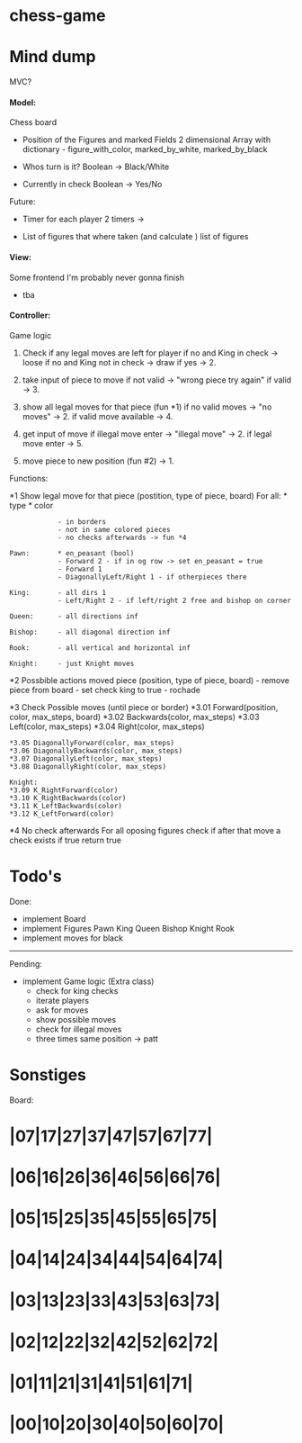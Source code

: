 # chess-game

# Mind dump

MVC?

#### Model: 
Chess board

- Position of the Figures and marked Fields
    2 dimensional Array
    with dictionary - figure_with_color, marked_by_white, marked_by_black


- Whos turn is it?
    Boolean -> Black/White

- Currently in check 
    Boolean -> Yes/No


Future:
- Timer for each player
    2 timers ->

- List of figures that where taken (and calculate )
    list of figures 


#### View:
Some frontend I'm probably never gonna finish

- tba

#### Controller:
Game logic

1. Check if any legal moves are left for player
    if no and King in check -> loose
    if no and King not in check -> draw
    if yes -> 2. 

2. take input of piece to move 
    if not valid -> "wrong piece try again"
    if valid -> 3. 

3. show all legal moves for that piece (fun *1)
    if no valid moves -> "no moves" -> 2. 
    if valid move available -> 4.      

4. get input of move
    if illegal move enter -> "illegal move" -> 2. 
    if legal move enter -> 5. 

5. move piece to new position (fun #2) 
    -> 1. 


Functions:

*1 Show legal move for that piece (postition, type of piece, board)
    For all:    * type
                * color
                 
                - in borders
                - not in same colored pieces
                - no checks afterwards -> fun *4
    
    Pawn:       * en_peasant (bool)
                - Forward 2 - if in og row -> set en_peasant = true
                - Forward 1  
                - DiagonallyLeft/Right 1 - if otherpieces there

    King:       - all dirs 1
                - Left/Right 2 - if left/right 2 free and bishop on corner 

    Queen:      - all directions inf
    
    Bishop:     - all diagonal direction inf

    Rook:       - all vertical and horizontal inf

    Knight:     - just Knight moves



*2 Possbible actions moved piece (position, type of piece, board)
    - remove piece from board
    - set check king to true
    - rochade 


*3 Check Possible moves (until piece or border)
    *3.01 Forward(position, color, max_steps, board)
    *3.02 Backwards(color, max_steps)
    *3.03 Left(color, max_steps)
    *3.04 Right(color, max_steps)

    *3.05 DiagonallyForward(color, max_steps)
    *3.06 DiagonallyBackwards(color, max_steps)
    *3.07 DiagonallyLeft(color, max_steps)
    *3.08 DiagonallyRight(color, max_steps)

    Knight:
    *3.09 K_RightForward(color)
    *3.10 K_RightBackwards(color)
    *3.11 K_LeftBackwards(color)
    *3.12 K_LeftForward(color)

  
*4 No check afterwards
    For all oposing figures check if after that move a check exists
    if true return true




# Todo's

Done:
- implement Board
- implement Figures
    Pawn 
    King 
    Queen 
    Bishop 
    Knight 
    Rook 
- implement moves for black 

---

Pending:

- implement Game logic (Extra class)
    - check for king checks 
    - iterate players
    - ask for moves
    - show possible moves
    - check for illegal moves
    - three times same position -> patt





# Sonstiges

Board: 
# |07|17|27|37|47|57|67|77|
# |06|16|26|36|46|56|66|76|
# |05|15|25|35|45|55|65|75|
# |04|14|24|34|44|54|64|74|
# |03|13|23|33|43|53|63|73|
# |02|12|22|32|42|52|62|72|
# |01|11|21|31|41|51|61|71|
# |00|10|20|30|40|50|60|70|
